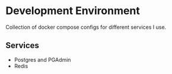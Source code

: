 # Development Environment

Collection of docker compose configs for different services I use.

## Services

- Postgres and PGAdmin
- Redis
